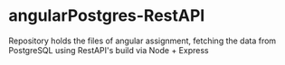 # angularPostgres-RestAPI
Repository holds the files of angular assignment, fetching the data from PostgreSQL using RestAPI's build via Node + Express
